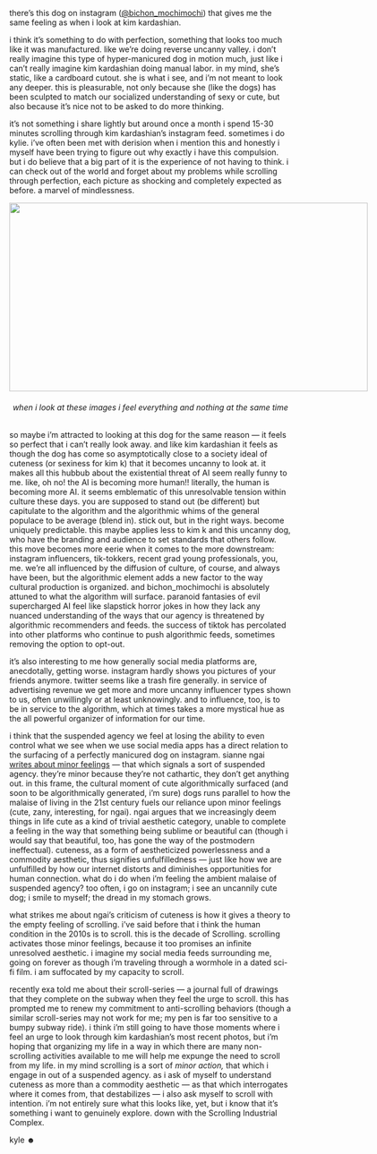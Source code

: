 there&rsquo;s this dog on instagram (<a href="https://www.instagram.com/bichon_mochimochi/" >@bichon_mochimochi</a>) that gives me the same feeling as when i look at kim kardashian.


i think it&rsquo;s something to do with perfection, something that looks too much like it was manufactured. like we&rsquo;re doing reverse uncanny valley. i don&rsquo;t really imagine this type of hyper-manicured dog in motion much, just like i can&rsquo;t really imagine kim kardashian doing manual labor. in my mind, she&rsquo;s static, like a cardboard cutout. she is what i see, and i&rsquo;m not meant to look any deeper. this is pleasurable, not only because she (like the dogs) has been sculpted to match our socialized understanding of sexy or cute, but also because it&rsquo;s nice not to be asked to do more thinking.


it&rsquo;s not something i share lightly but around once a month i spend 15-30 minutes scrolling through kim kardashian&rsquo;s instagram feed. sometimes i do kylie. i&rsquo;ve often been met with derision when i mention this and honestly i myself have been trying to figure out why exactly i have this compulsion. but i do believe that a big part of it is the experience of not having to think. i can check out of the world and forget about my problems while scrolling through perfection, each picture as shocking and completely expected as before. a marvel of mindlessness.



<img class="tl-email-image" data-id="5098557" height="337" src="https://gallery.tinyletterapp.com/386a459f196624570f0cab4294ed7422269bca15/images/f73c282e-1497-f111-759a-7de7d7fc0170.jpg" style="text-align: center; width: 640px; max-width: 640px;" width="640"/>
<h6 style="text-align: center;">when i look at these images i feel everything and nothing at the same time</h6>

so maybe i&rsquo;m attracted to looking at&nbsp;this dog for the same reason &mdash; it feels so perfect that i can&rsquo;t really look away. and like kim kardashian it feels as though the dog has come so asymptotically close to a society ideal of cuteness (or sexiness for kim k) that it becomes uncanny to look at. it makes all this hubbub about the existential threat of AI seem really funny to me. like, oh no! the AI is becoming more human!! literally, the human is becoming more AI. it seems emblematic of this unresolvable tension within culture these days. you are supposed to stand out (be different) but capitulate to the algorithm and the algorithmic whims of the general populace to be average (blend in). stick out, but in the right ways. become uniquely predictable. this maybe applies less to kim k and this uncanny dog, who have the branding and audience to set standards that others follow. this move becomes more eerie when it comes to the more downstream: instagram influencers, tik-tokkers, recent grad young professionals, you, me. we&rsquo;re all influenced by the diffusion of culture, of course, and always have been, but the algorithmic element adds a new factor to the way cultural production is organized. and bichon_mochimochi is absolutely attuned to what the algorithm will surface. paranoid fantasies of evil supercharged AI feel like slapstick horror jokes in how they lack any nuanced understanding of the ways that our agency is threatened by algorithmic recommenders and feeds. the success of tiktok has percolated into other platforms who continue to push algorithmic feeds, sometimes removing the option to opt-out.


it&rsquo;s also interesting to me how generally social media platforms are, anecdotally, getting worse. instagram hardly shows you pictures of your friends anymore. twitter seems like a trash fire generally. in service of advertising revenue we get more and more uncanny influencer types shown to us, often unwillingly or at least unknowingly. and to influence, too, is to be in service to the algorithm, which at times takes a more mystical hue as the all powerful organizer of information for our time.


i think that the suspended agency we feel at losing the ability to even control what we see when we use social media apps has a direct relation to the surfacing of a perfectly manicured dog on instagram. sianne ngai&nbsp;<a class="notion-link-token notion-focusable-token notion-enable-hover" data-token-index="1" href="https://www.hup.harvard.edu/catalog.php?isbn=9780674088122" rel="noopener noreferrer" tabindex="0"> writes about minor feelings</a>&nbsp;&mdash; that which signals a sort of suspended agency. they&rsquo;re minor because they&rsquo;re not cathartic, they don&rsquo;t get anything out. in this frame, the cultural moment of cute algorithmically surfaced (and soon to be algorithmically generated, i&rsquo;m sure) dogs runs parallel to how the malaise of living in the 21st century fuels our reliance upon minor feelings (cute, zany, interesting, for ngai). ngai argues that we increasingly deem things in life cute as a kind of trivial aesthetic category, unable to complete a feeling in the way that something being sublime or beautiful can (though i would say that beautiful, too, has gone the way of the postmodern ineffectual). cuteness, as a form of aestheticized powerlessness and a commodity aesthetic, thus signifies unfulfilledness &mdash; just like how we are unfulfilled by how our internet distorts and diminishes opportunities for human connection. what do i do when i&rsquo;m feeling the ambient malaise of suspended agency? too often, i go on instagram; i see an uncannily cute dog; i smile to myself; the dread in my stomach grows.


what strikes me about ngai&rsquo;s criticism of cuteness is how it gives a theory to the empty feeling of scrolling. i&rsquo;ve said before that i think the human condition in the 2010s is to scroll. this is the decade of Scrolling. scrolling activates those minor feelings, because it too promises an infinite unresolved aesthetic. i imagine my social media feeds surrounding me, going on forever as though i&rsquo;m traveling through a wormhole in a dated sci-fi film. i am suffocated by my capacity to scroll.


recently exa told me about their scroll-series &mdash; a journal full of drawings that they complete on the subway when they feel the urge to scroll. this has prompted me to renew my commitment to anti-scrolling behaviors (though a similar scroll-series may not work for me; my pen is far too sensitive to a bumpy subway ride). i think i&rsquo;m still going to have those moments where i feel an urge to look through kim kardashian&rsquo;s most recent photos, but i&rsquo;m hoping that organizing my life in a way in which there are many non-scrolling activities available to me will help me expunge the need to scroll from my life. in my mind scrolling is a sort of&nbsp;<em>minor action,&nbsp;</em>that which i engage in out of a suspended agency. as i ask of myself to understand cuteness as more than a commodity aesthetic &mdash; as that which interrogates where it comes from, that destabilizes &mdash; i also ask myself to scroll with intention. i&rsquo;m not entirely sure what this looks like, yet, but i know that it&rsquo;s something i want to genuinely explore. down with the Scrolling Industrial Complex.



kyle ☻&nbsp;
